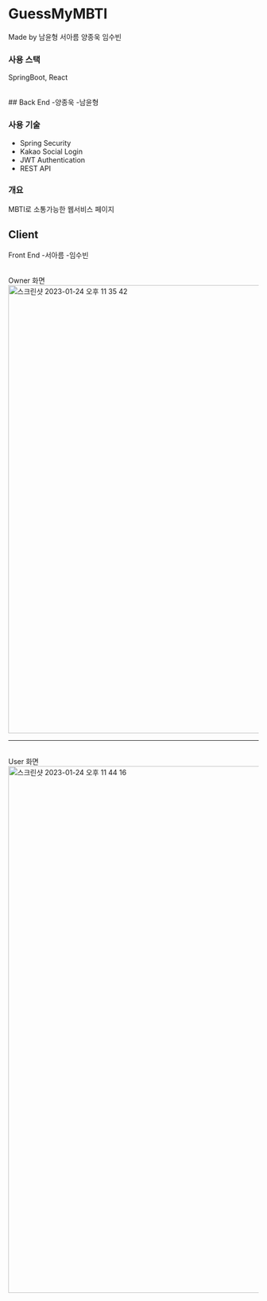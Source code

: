 # GuessMyMBTI

Made by 남윤형 서아름 양종욱 임수빈

### 사용 스택

SpringBoot, React

<br/>
## Back End -양종욱 -남윤형

### 사용 기술
- Spring Security
- Kakao Social Login
- JWT Authentication
- REST API 


### 개요

MBTI로 소통가능한 웹서비스 페이지


## Client

Front End -서아름 -임수빈

<br>
Owner 화면
<img width="900" alt="스크린샷 2023-01-24 오후 11 35 42" src="https://user-images.githubusercontent.com/67284987/214324108-eb29ff5e-f705-43f9-980b-20506b79656e.png">
<br>

---

<br>
User 화면
<img width="1058" alt="스크린샷 2023-01-24 오후 11 44 16" src="https://user-images.githubusercontent.com/67284987/214324953-f7ce7475-a75d-49a4-8830-32abc833bbd2.png">
<br/>

